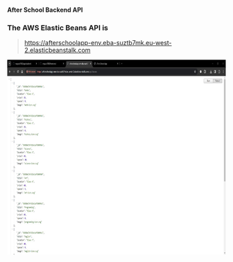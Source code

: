 #### After School Backend API

### The AWS Elastic Beans API is

> https://afterschoolapp-env.eba-suztb7mk.eu-west-2.elasticbeanstalk.com


<img src="/public/api_screen.jpg" width="600" height="450" />